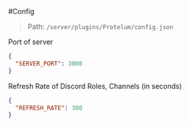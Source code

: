 #Config

> Path: `/server/plugins/Protelum/config.json`

Port of server
```json
{
  "SERVER_PORT": 3000
}
```

Refresh Rate of Discord Roles, Channels (in seconds)
```json
{
  "REFRESH_RATE": 300
}
```